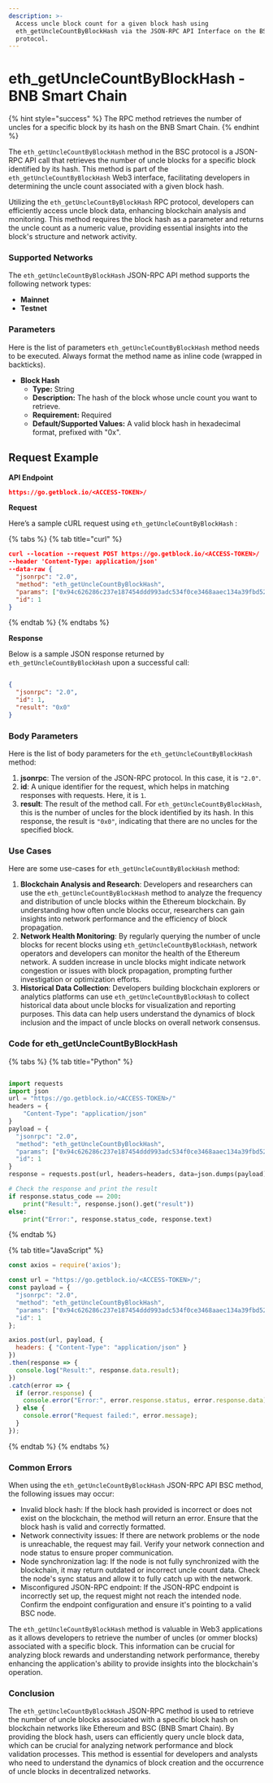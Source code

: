 ```yaml
---
description: >-
  Access uncle block count for a given block hash using
  eth_getUncleCountByBlockHash via the JSON-RPC API Interface on the BSC
  protocol.
---
```


# eth\_getUncleCountByBlockHash - BNB Smart Chain

{% hint style="success" %}
The RPC method retrieves the number of uncles for a specific block by its hash on the BNB Smart Chain.
{% endhint %}

The `eth_getUncleCountByBlockHash` method in the BSC protocol is a JSON-RPC API call that retrieves the number of uncle blocks for a specific block identified by its hash. This method is part of the `eth_getUncleCountByBlockHash` Web3 interface, facilitating developers in determining the uncle count associated with a given block hash.

Utilizing the `eth_getUncleCountByBlockHash` RPC protocol, developers can efficiently access uncle block data, enhancing blockchain analysis and monitoring. This method requires the block hash as a parameter and returns the uncle count as a numeric value, providing essential insights into the block's structure and network activity.

### Supported Networks

The `eth_getUncleCountByBlockHash` JSON-RPC API method supports the following network types:

* **Mainnet**
* **Testnet**

### Parameters

Here is the list of parameters `eth_getUncleCountByBlockHash` method needs to be executed. Always format the method name as inline code (wrapped in backticks).

* **Block Hash**
  * **Type:** String
  * **Description:** The hash of the block whose uncle count you want to retrieve.
  * **Requirement:** Required
  * **Default/Supported Values:** A valid block hash in hexadecimal format, prefixed with "0x".

## Request Example

**API Endpoint**

```json
https://go.getblock.io/<ACCESS-TOKEN>/
```

**Request**

Here’s a sample cURL request using `eth_getUncleCountByBlockHash` :

{% tabs %}
{% tab title="curl" %}
```json
curl --location --request POST https://go.getblock.io/<ACCESS-TOKEN>/
--header 'Content-Type: application/json' 
--data-raw {
  "jsonrpc": "2.0",
  "method": "eth_getUncleCountByBlockHash",
  "params": ["0x94c626286c237e187454ddd993adc534f0ce3468aaec134a39fbd52185cc3a5f"],
  "id": 1
}
```
{% endtab %}
{% endtabs %}

**Response**

Below is a sample JSON response returned by `eth_getUncleCountByBlockHash` upon a successful call:

```json

{
  "jsonrpc": "2.0",
  "id": 1,
  "result": "0x0"
}

```

### Body Parameters

Here is the list of body parameters for the `eth_getUncleCountByBlockHash` method:

1. **jsonrpc**: The version of the JSON-RPC protocol. In this case, it is `"2.0"`.
2. **id**: A unique identifier for the request, which helps in matching responses with requests. Here, it is `1`.
3. **result**: The result of the method call. For `eth_getUncleCountByBlockHash`, this is the number of uncles for the block identified by its hash. In this response, the result is `"0x0"`, indicating that there are no uncles for the specified block.

### Use Cases

Here are some use-cases for `eth_getUncleCountByBlockHash` method:

1. **Blockchain Analysis and Research**: Developers and researchers can use the `eth_getUncleCountByBlockHash` method to analyze the frequency and distribution of uncle blocks within the Ethereum blockchain. By understanding how often uncle blocks occur, researchers can gain insights into network performance and the efficiency of block propagation.
2. **Network Health Monitoring**: By regularly querying the number of uncle blocks for recent blocks using `eth_getUncleCountByBlockHash`, network operators and developers can monitor the health of the Ethereum network. A sudden increase in uncle blocks might indicate network congestion or issues with block propagation, prompting further investigation or optimization efforts.
3. **Historical Data Collection**: Developers building blockchain explorers or analytics platforms can use `eth_getUncleCountByBlockHash` to collect historical data about uncle blocks for visualization and reporting purposes. This data can help users understand the dynamics of block inclusion and the impact of uncle blocks on overall network consensus.

### Code for eth\_getUncleCountByBlockHash

{% tabs %}
{% tab title="Python" %}
```python

import requests
import json
url = "https://go.getblock.io/<ACCESS-TOKEN>/"
headers = {
    "Content-Type": "application/json"
}
payload = {
  "jsonrpc": "2.0",
  "method": "eth_getUncleCountByBlockHash",
  "params": ["0x94c626286c237e187454ddd993adc534f0ce3468aaec134a39fbd52185cc3a5f"],
  "id": 1
}
response = requests.post(url, headers=headers, data=json.dumps(payload))

# Check the response and print the result
if response.status_code == 200:
    print("Result:", response.json().get("result"))
else:
    print("Error:", response.status_code, response.text)

```
{% endtab %}

{% tab title="JavaScript" %}
```javascript
const axios = require('axios');

const url = "https://go.getblock.io/<ACCESS-TOKEN>/";
const payload = {
  "jsonrpc": "2.0",
  "method": "eth_getUncleCountByBlockHash",
  "params": ["0x94c626286c237e187454ddd993adc534f0ce3468aaec134a39fbd52185cc3a5f"],
  "id": 1
};

axios.post(url, payload, {
  headers: { "Content-Type": "application/json" }
})
.then(response => {
  console.log("Result:", response.data.result);
})
.catch(error => {
  if (error.response) {
    console.error("Error:", error.response.status, error.response.data);
  } else {
    console.error("Request failed:", error.message);
  }
});
```
{% endtab %}
{% endtabs %}

### Common Errors

When using the `eth_getUncleCountByBlockHash` JSON-RPC API BSC method, the following issues may occur:

* Invalid block hash: If the block hash provided is incorrect or does not exist on the blockchain, the method will return an error. Ensure that the block hash is valid and correctly formatted.
* Network connectivity issues: If there are network problems or the node is unreachable, the request may fail. Verify your network connection and node status to ensure proper communication.
* Node synchronization lag: If the node is not fully synchronized with the blockchain, it may return outdated or incorrect uncle count data. Check the node's sync status and allow it to fully catch up with the network.
* Misconfigured JSON-RPC endpoint: If the JSON-RPC endpoint is incorrectly set up, the request might not reach the intended node. Confirm the endpoint configuration and ensure it's pointing to a valid BSC node.

The `eth_getUncleCountByBlockHash` method is valuable in Web3 applications as it allows developers to retrieve the number of uncles (or ommer blocks) associated with a specific block. This information can be crucial for analyzing block rewards and understanding network performance, thereby enhancing the application's ability to provide insights into the blockchain's operation.

### Conclusion

The `eth_getUncleCountByBlockHash` JSON-RPC method is used to retrieve the number of uncle blocks associated with a specific block hash on blockchain networks like Ethereum and BSC (BNB Smart Chain). By providing the block hash, users can efficiently query uncle block data, which can be crucial for analyzing network performance and block validation processes. This method is essential for developers and analysts who need to understand the dynamics of block creation and the occurrence of uncle blocks in decentralized networks.
